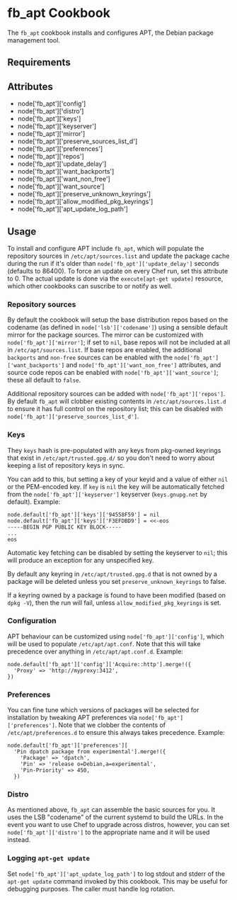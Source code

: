 fb_apt Cookbook
====================
The `fb_apt` cookbook installs and configures APT, the Debian package
management tool.

Requirements
------------

Attributes
----------
* node['fb_apt']['config']
* node['fb_apt']['distro']
* node['fb_apt']['keys']
* node['fb_apt']['keyserver']
* node['fb_apt']['mirror']
* node['fb_apt']['preserve_sources_list_d']
* node['fb_apt']['preferences']
* node['fb_apt']['repos']
* node['fb_apt']['update_delay']
* node['fb_apt']['want_backports']
* node['fb_apt']['want_non_free']
* node['fb_apt']['want_source']
* node['fb_apt']['preserve_unknown_keyrings']
* node['fb_apt']['allow_modified_pkg_keyrings']
* node['fb_apt']['apt_update_log_path']

Usage
-----
To install and configure APT include `fb_apt`, which will populate the
repository sources in `/etc/apt/sources.list` and update the package cache
during the run if it's older than `node['fb_apt']['update_delay']` seconds
(defaults to 86400). To force an update on every Chef run, set this attribute
to 0. The actual update is done via the `execute[apt-get update]` resource,
which other cookbooks can suscribe to or notify as well.

### Repository sources
By default the cookbook will setup the base distribution repos based on the
codename (as defined in `node['lsb']['codename']`) using a sensible default
mirror for the package sources. The mirror can be customized with
`node['fb_apt']['mirror']`; if set to `nil`, base repos will not be included
at all in `/etc/apt/sources.list`. If base repos are enabled, the additional
`backports` and `non-free` sources can be enabled with the
`node['fb_apt']['want_backports']` and `node['fb_apt']['want_non_free']`
attributes, and source code repos can be enabled with
`node['fb_apt']['want_source']`; these all default to `false`.

Additional repository sources can be added with `node['fb_apt']['repos']`. By
default `fb_apt` will clobber existing contents in `/etc/apt/sources.list.d` to
ensure it has full control on the repository list; this can be disabled with
`node['fb_apt']['preserve_sources_list_d']`.

### Keys
They `keys` hash is pre-populated with any keys from pkg-owned keyrings that
exist in `/etc/apt/trusted.gpg.d/` so you don't need to worry about keeping
a list of repository keys in sync.

You can add to this, but setting a key of your keyid and a value of either `nil`
or the PEM-encoded key. If `key` is `nil` the key will be automatically fetched
from the `node['fb_apt']['keyserver']` keyserver (`keys.gnupg.net` by default).
Example:

```
node.default['fb_apt']['keys']['94558F59'] = nil
node.default['fb_apt']['keys']['F3EFDBD9'] = <<-eos
-----BEGIN PGP PUBLIC KEY BLOCK-----
...
eos
```

Automatic key fetching can be disabled by setting the keyserver to `nil`; this
will produce an exception for any unspecified key.

By default any keyring in `/etc/apt/trusted.gpg.d` that is not owned by a
package will be deleted unless you set `preserve_unknown_keyrings` to false.

If a keyring owned by a package is found to have been modified (based on
`dpkg -V`), then the run will fail, unless `allow_modified_pkg_keyrings` is
set.

### Configuration
APT behaviour can be customized using `node['fb_apt']['config']`, which will be
used to populate `/etc/apt/apt.conf`. Note that this will take precedence over
anything in `/etc/apt/apt.conf.d`. Example:

```
node.default['fb_apt']['config']['Acquire::http'].merge!({
  'Proxy' => 'http://myproxy:3412',
})
```

### Preferences
You can fine tune which versions of packages will be selected for installation
by tweaking APT preferences via `node['fb_apt']['preferences']`. Note that we
clobber the contents of `/etc/apt/preferences.d` to ensure this always takes
precedence. Example:

```
node.default['fb_apt']['preferences'][
  'Pin dpatch package from experimental'].merge!({
    'Package' => 'dpatch',
    'Pin' => 'release o=Debian,a=experimental',
    'Pin-Priority' => 450,
  })
```

### Distro
As mentioned above, `fb_apt` can assemble the basic sources for you. It uses
the LSB "codename" of the current systemd to build the URLs. In the event you
want to use Chef to upgrade across distros, however, you can set
`node['fb_apt']['distro']` to the appropriate name and it will be used instead.

### Logging `apt-get update`
Set `node['fb_apt']['apt_update_log_path']` to log stdout and stderr of the
`apt-get update` command invoked by this cookbook. This may be useful for
debugging purposes. The caller must handle log rotation.
